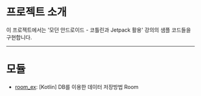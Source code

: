 # 프로젝트 소개

이 프로젝트에서는 '모던 안드로이드 - 코틀린과 Jetpack 활용' 강의의 샘플 코드들을 구현합니다.

---

# 모듈

* [room_ex](./room_ex/readme.md): [Kotlin] DB를 이용한 데이터 저장방법 Room